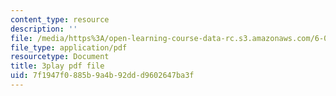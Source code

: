 ```yaml
---
content_type: resource
description: ''
file: /media/https%3A/open-learning-course-data-rc.s3.amazonaws.com/6-006-introduction-to-algorithms-fall-2011/7f1947f0885b9a4b92ddd9602647ba3f_oRpERQA4Vik.pdf
file_type: application/pdf
resourcetype: Document
title: 3play pdf file
uid: 7f1947f0-885b-9a4b-92dd-d9602647ba3f
---
```

